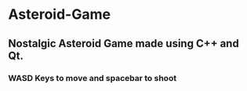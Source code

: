 # Asteroid-Game
## Nostalgic Asteroid Game made using C++ and Qt.
### WASD Keys to move and spacebar to shoot

